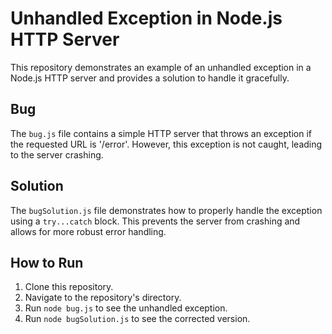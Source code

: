 # Unhandled Exception in Node.js HTTP Server

This repository demonstrates an example of an unhandled exception in a Node.js HTTP server and provides a solution to handle it gracefully. 

## Bug

The `bug.js` file contains a simple HTTP server that throws an exception if the requested URL is '/error'.  However, this exception is not caught, leading to the server crashing.

## Solution

The `bugSolution.js` file demonstrates how to properly handle the exception using a `try...catch` block. This prevents the server from crashing and allows for more robust error handling.

## How to Run

1. Clone this repository.
2. Navigate to the repository's directory.
3. Run `node bug.js` to see the unhandled exception.
4. Run `node bugSolution.js` to see the corrected version.